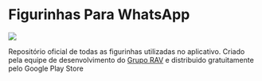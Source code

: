 # Figurinhas Para WhatsApp
![](https://media.tenor.com/images/60f9316820e1d4e797e9cb8fa758ed8a/tenor.gif)

Repositório oficial de todas as figurinhas utilizadas no aplicativo. Criado pela equipe de desenvolvimento do [Grupo RAV](https://resumindoavida.com.br) e distribuido gratuitamente pelo Google Play Store
